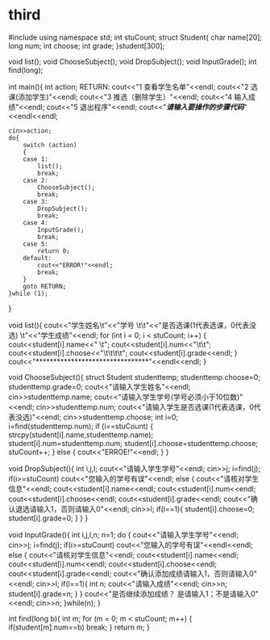 third
=====
#include<iostream>
using namespace std;
int stuCount;
struct Student{
	char name[20];
	long num;
	int choose;
	int grade;
}student[300];


void list();
void ChooseSubject();
void DropSubject();
void InputGrade();
int find(long);


int main(){
	int action;
	RETURN:
	cout<<"1 查看学生名单"<<endl;
	cout<<"2 选课(添加学生)"<<endl;
	cout<<"3 推选（删除学生）"<<endl;
	cout<<"4 输入成绩"<<endl;
	cout<<"5 退出程序"<<endl;
	cout<<"***********请输入要操作的步骤代码***********"<<endl<<endl;


	cin>>action;
	do{
		switch (action)
		{
		case 1:
			list();
			break;
		case 2:
			ChooseSubject();
			break;
		case 3:
			DropSubject();
			break;
		case 4:
			InputGrade();
			break;
		case 5:
			return 0;
		default:
			cout<<"ERROR!"<<endl;
			break;
		}
		goto RETURN;
	}while (1);


}


void list(){
	cout<<"学生姓名\t"<<"学号 \t\t"<<"是否选课(1代表选课，0代表没选)    \t"<<"学生成绩"<<endl;
	for (int i = 0; i < stuCount; i++)
	{
		cout<<student[i].name<<"  \t";
		cout<<student[i].num<<"\t\t";
		cout<<student[i].choose<<"\t\t\t\t";
		cout<<student[i].grade<<endl;
	}
		cout<<"********************************"<<endl<<endl;
}


void ChooseSubject(){
	struct Student studenttemp;
	studenttemp.choose=0;
	studenttemp.grade=0;
	cout<<"请输入学生姓名"<<endl;
	cin>>studenttemp.name;
	cout<<"请输入学生学号(学号必须小于10位数)"<<endl;
	cin>>studenttemp.num;
	cout<<"请输入学生是否选课(1代表选课，0代表没选)"<<endl;
	cin>>studenttemp.choose;
	int i=0;
	i=find(studenttemp.num);
	if (i==stuCount)
	{
		strcpy(student[i].name,studenttemp.name);
		student[i].num=studenttemp.num;
		student[i].choose=studenttemp.choose;
		stuCount++;
	}
	else
	{
		cout<<"ERROE!"<<endl;
		}
}


void DropSubject(){
	int i,j,l;
	cout<<"请输入学生学号"<<endl;
	cin>>j;
	i=find(j);
	if(i>=stuCount)
		cout<<"您输入的学号有误"<<endl;
	else
		{
	cout<<"请核对学生信息"<<endl;
	cout<<student[i].name<<endl;
	cout<<student[i].num<<endl;
	cout<<student[i].choose<<endl;
	cout<<student[i].grade<<endl;
	cout<<"确认退选请输入1，否则请输入0"<<endl;
	cin>>l;
		if(l==1){
			student[i].choose=0;
			student[i].grade=0;
			}
		}
}


void InputGrade(){
	int i,j,l,n;
	n=1;
	do
	{
		cout<<"请输入学生学号"<<endl;
		cin>>j;
		i=find(j);
		if(i>=stuCount)
			cout<<"您输入的学号有误"<<endl<<endl;
		else
		{
			cout<<"请核对学生信息"<<endl;
			cout<<student[i].name<<endl;
			cout<<student[i].num<<endl;
			cout<<student[i].choose<<endl;
			cout<<student[i].grade<<endl;
			cout<<"确认添加成绩请输入1，否则请输入0"<<endl;
			cin>>l;
		if(l==1){
			int n;
			cout<<"请输入成绩"<<endl;
			cin>>n;
			student[i].grade=n;
			}
		}
		cout<<"是否继续添加成绩？ 是请输入1；不是请输入0"<<endl;
		cin>>n;
	}while(n);
}


int find(long b){
	int m;
	for (m = 0; m < stuCount; m++)
	{
		if(student[m].num==b)
			break;
	}
	return m;
}

